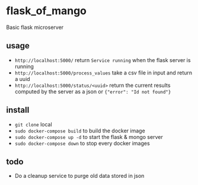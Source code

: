 # flask_of_mango
Basic flask microserver

## usage
* `http://localhost:5000/` return `Service running` when the flask server is running
* `http://localhost:5000/process_values` take a csv file in input and return a uuid
* `http://localhost:5000/status/<uuid>` return the current results computed by the server as a json or `{"error": "Id not found"}`

## install
* `git clone` local
* `sudo docker-compose build` to build the docker image
* `sudo docker-compose up -d` to start the flask & mongo server
* `sudo docker-compose down` to stop every docker images

## todo
* Do a cleanup service to purge old data stored in json
